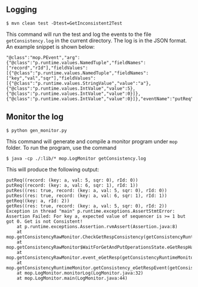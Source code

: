 ## Logging

```
$ mvn clean test -Dtest=GetInconsistent2Test
```

This command will run the test and log the events to the file `getConsistency.log` in the current directory.
The log is in the JSON format. An example snippet is shown below:

```
"@class":"mop.PEvent","arg":{"@class":"p.runtime.values.NamedTuple","fieldNames":["record","rId"],"fieldValues":[{"@class":"p.runtime.values.NamedTuple","fieldNames":["key","val","sqr"],"fieldValues":[{"@class":"p.runtime.values.StringValue","value":"a"},{"@class":"p.runtime.values.IntValue","value":5},{"@class":"p.runtime.values.IntValue","value":0}]},{"@class":"p.runtime.values.IntValue","value":0}]},"eventName":"putReq"}
```

## Monitor the log

```
$ python gen_monitor.py
```

This command will generate and compile a monitor program under `mop` folder.
To run the program, use the command

```
$ java -cp ./:lib/* mop.LogMonitor getConsistency.log
```

This will produce the following output:

```
putReq((record: (key: a, val: 5, sqr: 0), rId: 0))
putReq((record: (key: a, val: 6, sqr: 1), rId: 1))
putRes((res: true, record: (key: a, val: 5, sqr: 0), rId: 0))
putRes((res: true, record: (key: a, val: 6, sqr: 1), rId: 1))
getReq((key: a, rId: 2))
getRes((res: true, record: (key: a, val: 5, sqr: 0), rId: 2))
Exception in thread "main" p.runtime.exceptions.AssertStmtError: Assertion Failed: For key a, expected value of sequencer is >= 1 but got 0. Get is not Consistent!
	at p.runtime.exceptions.Assertion.rvmAssert(Assertion.java:8)
	at mop.getConsistencyRawMonitor.CheckGetRespConsistency(getConsistencyRuntimeMonitor.java:257)
	at mop.getConsistencyRawMonitor$WaitForGetAndPutOperationsState.eGetRespHandler(getConsistencyRuntimeMonitor.java:128)
	at mop.getConsistencyRawMonitor.event_eGetResp(getConsistencyRuntimeMonitor.java:313)
	at mop.getConsistencyRuntimeMonitor.getConsistency_eGetRespEvent(getConsistencyRuntimeMonitor.java:452)
	at mop.LogMonitor.monitorLog(LogMonitor.java:32)
	at mop.LogMonitor.main(LogMonitor.java:44)
```

